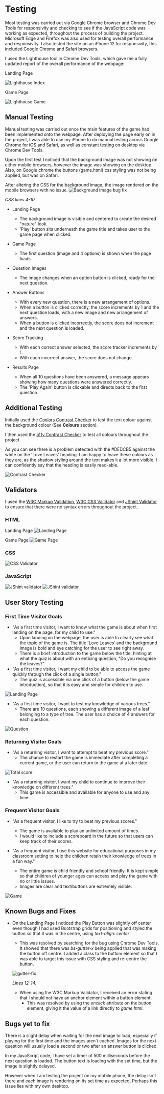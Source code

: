 # Testing

Most testing was carried out via Google Chrome browser and Chrome Dev Tools for responsivity and checking to see if the JavaScript code was working as expected, throughout the process of building the project. Microsoft Edge and Firefox was also used for testing overall performance and responsivity. I also tested the site on an iPhone 12 for responsivity, this included Google Chrome and Safari browsers.

I used the Lighthouse tool in Chrome Dev Tools, which gave me a fully updated report of the overall performance of the webpage:

Landing Page

![Lighthouse Index](/documentation/images/testing/lighthouse-index.png)

Game Page

![Lighthouse Game](/documentation/images/testing/lighthouse-game.png)


## Manual Testing

Manual testing was carried out once the main features of the game had been implemented onto the webpage. After deploying the page early on in the project, I was able to use my iPhone to do manual testing across Google Chrome for iOS and Safari, as well as constant testing on desktop via Chrome Dev Tools.

Upon the first test I noticed that the background image was not showing on either mobile browsers, however the image was showing on the desktop.
Also, on Google chrome the buttons (game.html) css styling was not being applied, but was on Safari.

After altering the CSS for the background image, the image rendered on the mobile browsers with no issue.
![Background image bug fix](/documentation/images/testing/bground-image-bugfix.png)

*CSS lines 4-10*

- Landing Page
    - The background image is visible and centered to create the desired "nature" look.
    - 'Play' button sits underneath the game title and takes user to the game page when clicked.

- Game Page
    - The first question (image and 4 options) is shown when the page loads.

- Question Images
    - The image changes when an option button is clicked, ready for the next question.

- Answer Buttons
    - With every new question, there is a new arrangement of options.
    - When a button is clicked correctly, the score increments by 1 and the next question loads, with a new image and new arrangement of answers.
    - When a button is clicked incorrectly, the score does not increment and the next question is loaded.

- Score Tracking
    - With each correct answer selected, the score tracker increments by 1.
    - With each incorrect answer, the score does not change.

- Results Page
    - When all 10 questions have been answered, a message appears showing how many questions were answered correctly.
    - The 'Play Again' button is clickable and directs back to the first question.


## Additional Testing
Initially used the [Coolors Contrast Checker](https://coolors.co/contrast-checker/112a46-acc8e5) to test the text colour against the background colour (See **Colours** section).

I then used the [a11y Contrast Checker](https://color.a11y.com/Contrast/) to test all colours throughout the project.

As you can see there is a problem detected with the #DEDCB5 against the white on the 'Love Leaves' heading. I am happy to leave these colours as they are, as the shadow styling around the text makes it a lot more visible. I can confidently say that the heading is easily read-able.

![Contrast Checker](/documentation/images/testing/contrast-check.png)

## Validators

I used the [W3C Markup Validation](https://validator.w3.org/), [W3C CSS Validator](https://jigsaw.w3.org/css-validator/) and [JShint Validator](https://jshint.com/) to ensure that there were no syntax errors throughout the project.

### HTML

Landing Page
![Landing Page](/documentation/images/testing/html-valid.png)

Game Page
![Game Page](/documentation/images/testing/html-valid2.png)

### CSS
![CSS Validator](/documentation/images/testing/css-valid.png)

### JavaScript

![JShint validator](/documentation/images/testing/js-valid1.png)
![JShint validator](/documentation/images/testing/js-valid2.png)

## User Story Testing
### First Time Visitor Goals
- "As a first time visitor, I want to know what the game is about when first landing on the page, for my child to use."
    - Upon landing on the webpage, the user is able to clearly see what the topic of the game is. The title 'Love Leaves' and the background image is bold and eye catching for the user to see right away.
    - There is a brief introduction to the game below the title, hinting at what the quiz is about with an enticing question, "Do you recognise the leaves?".
- "As a first time visitor, I want my child to be able to access the game quickly through the click of a single button."
    - The quiz is accessible via one click of a button (below the game introduction), so that it is easy and simple for children to use.

![Landing Page](/documentation/images/testing/userstory1.png)

- "As a first time visitor, I want to test my knowledge of various trees."
    - There are 10 questions, each showing a different image of a leaf belonging to a type of tree. The user has a choice of 4 answers for each question.

![Question](/documentation/images/testing/userstory2.png)

### Returning Visitor Goals
- "As a returning visitor, I want to attempt to beat my previous score."
    - The chance to restart the game is immediate after completing a current game, or the user can return to the game at a later date.

![Total score](/documentation/images/features/total-score.png)

- "As a returning visitor, I want my child to continue to improve their knowledge on different trees."
    - This game is accessible and available for anyone to use and any time.

### Frequent Visitor Goals
- "As a frequent visitor, I like to try to beat my previous scores."
    - The game is available to play an unlimited amount of times.
    - I would like to include a scoreboard in the future so that users can keep track of their scores.

- "As a frequent visitor, I use this website for educational purposes in my classroom setting to help the children retain their knowledge of trees in a fun way."
    - The entire game is child friendly and school friendly. It is kept simple so that children of younger ages can access and play the game with no or little issues.
    - Images are clear and text/buttons are extremely visible.

![Game](/documentation/images/testing/userstory3.png)

## Known Bugs and Fixes
- On the Landing Page I noticed the Play Button was slightly off center even though I had used Bootstrap grids for positioning and styled the button so that it was in the centre, using *text-align: center*.
    - This was resolved by searching for the bug using Chrome Dev Tools. It showed that there was *bs-gutter-x* being applied that was making the button off centre. I added a class to the buttom element so that I was able to target this issue with CSS styling and re-centre the button.

    ![gutter-fix](/documentation/images/testing/gutter-fix.png)

    *Lines 12-14.*

    - When using the W3C Markup Validator, I received an error stating that I should not have an anchor element within a button element.
        - This was resolved by using the *onclick* attribute on the button element, giving it the value of a link directly to *game.html*.

## Bugs yet to fix
There is a slight delay when waiting for the next image to load, especially if playing for the first time and the images aren't cached. Images for the next question will usually load a second or two after an answer button is clicked.

In my JavaScript code, I have set a timer of 500 milliseconds before the next question is loaded. The button text is loading with the set time, but the image is slightly delayed.

However when I am testing the project on my mobile phone, the delay isn't there and each image is rendering on its set time as expected. Perhaps this issue lies with my own desktop.